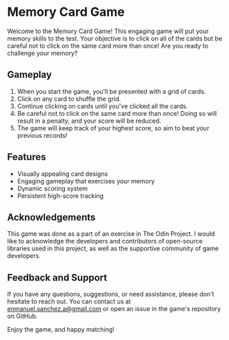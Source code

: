 # Memory Card Game

Welcome to the Memory Card Game! This engaging game will put your memory skills to the test. Your objective is to click on all of the cards but be careful not to click on the same card more than once! Are you ready to challenge your memory?

## Gameplay

1. When you start the game, you'll be presented with a grid of cards.
2. Click on any card to shuffle the grid.
3. Continue clicking on cards until you've clicked all the cards.
4. Be careful not to click on the same card more than once! Doing so will result in a penalty, and your score will be reduced.
5. The game will keep track of your highest score, so aim to beat your previous records!

## Features

- Visually appealing card designs
- Engaging gameplay that exercises your memory
- Dynamic scoring system
- Persistent high-score tracking

## Acknowledgements

This game was done as a part of an exercise in The Odin Project. I would like to acknowledge the developers and contributors of open-source libraries used in this project, as well as the supportive community of game developers.

## Feedback and Support

If you have any questions, suggestions, or need assistance, please don't hesitate to reach out. You can contact us at [enmanuel.sanchez.a@gmail.com](mailto:enmanuel.sanchez.a@gmail.com) or open an issue in the game's repository on GitHub.

Enjoy the game, and happy matching!
